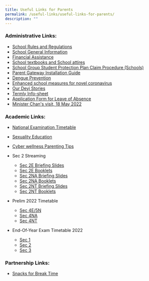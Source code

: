 ```yaml
---
title: Useful Links for Parents
permalink: /useful-links/useful-links-for-parents/
description: ""
---
```

### Administrative Links:  

* [School Rules and Regulations](https://staging.d3sil9pzbw3lij.amplifyapp.com/about-us/our-school/school-rules-and-regulation/)   
* [School General Information](https://staging.d3sil9pzbw3lij.amplifyapp.com/others/school-general-information/)  
* [Financial Assistance](https://staging.d3sil9pzbw3lij.amplifyapp.com/others/financial-assistance-scheme)  
* [School textbooks and School attires](https://staging.d3sil9pzbw3lij.amplifyapp.com/others/school-textbooks-and-school-attires)
* [School Group Student Protection Plan Claim Procedure (Schools)](https://staging.d3sil9pzbw3lij.amplifyapp.com/others/school-group-student-protection-plan-claim-procedure-schools)
* [Parent Gateway Installation Guide](/files/Parents%20Gateway_installation%20guide.pdf)
* [Dengue Prevention](/files/Working%20Together%20to%20Prevent%20Dengue.pdf)
* [Enhanced school measures for novel coronavirus](/files/nCoV%20update%20to%20parents%2027%20Jan_updated%20deyi.pdf)
* [Our Deyi Stories](/files/Our%20Deyi%20Stories.pdf)
* [Termly Info-sheet](https://staging.d3sil9pzbw3lij.amplifyapp.com/others/termly-infosheet)
* [Application Form for Leave of Absence](https://form.gov.sg/60f7c115f516090011db8018)
* [Minister Chan's visit, 18 May 2022](https://www.facebook.com/100044242728598/posts/561195995365153/?d=n)

### Academic Links:

* [National Examination Timetable](https://www.seab.gov.sg/)  
* [Sexuality Education](https://staging.d3sil9pzbw3lij.amplifyapp.com/others/school-general-information/moe-sexuality-education-in-schools/)
* [Cyber wellness Parenting Tips](/files/PARENTing%20Tips_Template.pdf)
* Sec 2 Streaming
	* [Sec 2E Briefing Slides](/files/Sec%202EXP%20Streaming%20Briefing%202022%20-%20Final.pdf)
	* [Sec 2E Booklets](/files/Streaming%202022%20-%20Express%20Handout.pdf)
	* [Sec 2NA Briefing Slides](/files/Sec%202NA%20Streaming%20Briefing%202022%20-%20Final.pdf)
	* [Sec 2NA Booklets](/files/Streaming%202022%20-%20Normal%20Academic%20Handout.pdf)
	* [Sec 2NT Briefing Slides](/files/Sec%202NT%20Streaming%20Briefing%202022%20-%20Final.pdf)
	* [Sec 2NT Booklets](/files/Streaming%202022%20-%20Normal%20Technical%20Handout.pdf)

* Prelim 2022 Timetable
	* [Sec 4E/5N](/files/Prelim%20Exam%202022%20Timetable%204E5N.pdf)
	* [Sec 4NA](/files/Prelim%20Exam%202022%20Timetable%204NA.pdf)
	* [Sec 4NT](/files/Prelim%20Exam%202022%20Timetable%204NT.pdf)

* End-Of-Year Exam Timetable 2022
	* [Sec 1](/files/Sec%201_EOY%20Timetable%202022_final.pdf)  
	* [Sec 2](/files/Sec%202_EOY%20Timetable%202022_final.pdf)
	* [Sec 3](/files/Sec%203_EOY%20Timetable%202022_final.pdf)

### Partnership Links:

* [Snacks for Break Time](https://deyisec.moe.edu.sg/others/home-tabs/other-tabs/snacks-for-break-time)